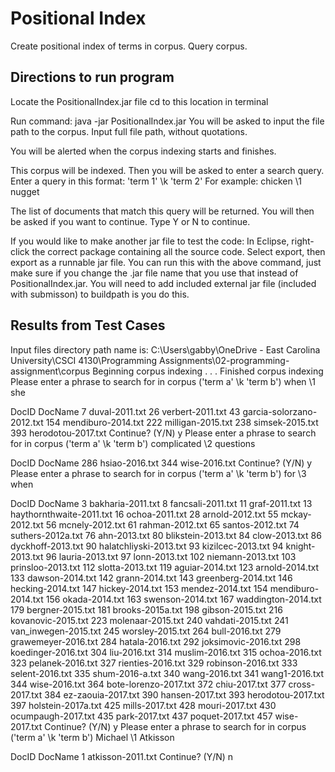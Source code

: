 # Positional Index
Create positional index of terms in corpus. Query corpus.

## Directions to run program

Locate the PositionalIndex.jar file
cd to this location in terminal

Run command: java -jar PositionalIndex.jar
You will be asked to input the file path to the corpus. Input full file path, without quotations.

You will be alerted when the corpus indexing starts and finishes.

This corpus will be indexed. Then you will be asked to enter a search query.
Enter a query in this format: 'term 1' \k 'term 2'
For example: chicken \1 nugget

The list of documents that match this query will be returned. You will then be asked if you want to continue.
Type Y or N to continue.

If you would like to make another jar file to test the code:
In Eclipse, right-click the correct package containing all the source code.
Select export, then export as a runnable jar file.
You can run this with the above command, just make sure if you change the .jar file name that you use that instead of PositionalIndex.jar.
You will need to add included external jar file (included with submisson) to buildpath is you do this.

## Results from Test Cases
Input files directory path name is: C:\Users\gabby\OneDrive - East Carolina University\CSCI 4130\Programming Assignments\02-programming-assignment\corpus
Beginning corpus indexing . . .
Finished corpus indexing
Please enter a phrase to search for in corpus ('term a' \k 'term b')
when \1 she

DocID   DocName
7       duval-2011.txt
26      verbert-2011.txt
43      garcia-solorzano-2012.txt
154     mendiburo-2014.txt
222     milligan-2015.txt
238     simsek-2015.txt
393     herodotou-2017.txt
Continue? (Y/N)
y
Please enter a phrase to search for in corpus ('term a' \k 'term b')
complicated \2 questions

DocID   DocName
286     hsiao-2016.txt
344     wise-2016.txt
Continue? (Y/N)
y
Please enter a phrase to search for in corpus ('term a' \k 'term b')
for \3 when

DocID   DocName
3       bakharia-2011.txt
8       fancsali-2011.txt
11      graf-2011.txt
13      haythornthwaite-2011.txt
16      ochoa-2011.txt
28      arnold-2012.txt
55      mckay-2012.txt
56      mcnely-2012.txt
61      rahman-2012.txt
65      santos-2012.txt
74      suthers-2012a.txt
76      ahn-2013.txt
80      blikstein-2013.txt
84      clow-2013.txt
86      dyckhoff-2013.txt
90      halatchliyski-2013.txt
93      kizilcec-2013.txt
94      knight-2013.txt
96      lauria-2013.txt
97      lonn-2013.txt
102     niemann-2013.txt
103     prinsloo-2013.txt
112     slotta-2013.txt
119     aguiar-2014.txt
123     arnold-2014.txt
133     dawson-2014.txt
142     grann-2014.txt
143     greenberg-2014.txt
146     hecking-2014.txt
147     hickey-2014.txt
153     mendez-2014.txt
154     mendiburo-2014.txt
156     okada-2014.txt
163     swenson-2014.txt
167     waddington-2014.txt
179     bergner-2015.txt
181     brooks-2015a.txt
198     gibson-2015.txt
216     kovanovic-2015.txt
223     molenaar-2015.txt
240     vahdati-2015.txt
241     van_inwegen-2015.txt
245     worsley-2015.txt
264     bull-2016.txt
279     grawemeyer-2016.txt
284     hatala-2016.txt
292     joksimovic-2016.txt
298     koedinger-2016.txt
304     liu-2016.txt
314     muslim-2016.txt
315     ochoa-2016.txt
323     pelanek-2016.txt
327     rienties-2016.txt
329     robinson-2016.txt
333     selent-2016.txt
335     shum-2016-a.txt
340     wang-2016.txt
341     wang1-2016.txt
344     wise-2016.txt
364     bote-lorenzo-2017.txt
372     chiu-2017.txt
377     cross-2017.txt
384     ez-zaouia-2017.txt
390     hansen-2017.txt
393     herodotou-2017.txt
397     holstein-2017a.txt
425     mills-2017.txt
428     mouri-2017.txt
430     ocumpaugh-2017.txt
435     park-2017.txt
437     poquet-2017.txt
457     wise-2017.txt
Continue? (Y/N)
y
Please enter a phrase to search for in corpus ('term a' \k 'term b')
Michael \1 Atkisson

DocID   DocName
1       atkisson-2011.txt
Continue? (Y/N)
n
